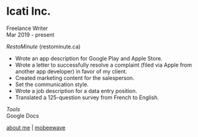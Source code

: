 # Icati Inc.
Freelance Writer        
Mar 2019 - present  

*RestoMinute* (restominute.ca)
* Wrote an app description for Google Play and Apple Store.
* Wrote a letter to successfully resolve a complaint (filed via Apple from another app developer) in favor of my client.
* Created marketing content for the salesperson.
* Set the communication style.
* Wrote a job description for a data entry position.
* Translated a 125-question survey from French to English.

*Tools*  
Google Docs

[about me](../index.md) | [mobeewave](mobeewave.md)

